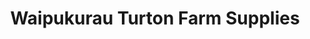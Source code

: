 ---
title: "Waipukurau Turton Farm Supplies"
url: /waipukurau/waipukurau-turton-farm-supplies/
shop: Landwirtschaftlich
---
